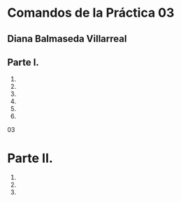 # Comandos de la Práctica 03
## Diana Balmaseda Villarreal

## Parte I. 
01.
01.
02.
03.
04. 

02.

03

# Parte II.
01.
02.
03.
